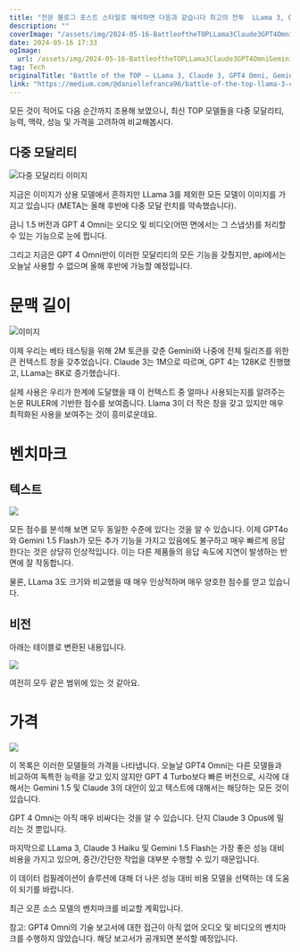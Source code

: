 ```yaml
---
title: "전문 블로그 포스트 스타일로 해석하면 다음과 같습니다 최고의 전투  LLama 3, Claude 3, GPT4 옴니, Gemini 15 Pro-Light 등"
description: ""
coverImage: "/assets/img/2024-05-16-BattleoftheTOPLLama3Claude3GPT4OmniGemini15Pro-Lightandmore_0.png"
date: 2024-05-16 17:33
ogImage: 
  url: /assets/img/2024-05-16-BattleoftheTOPLLama3Claude3GPT4OmniGemini15Pro-Lightandmore_0.png
tag: Tech
originalTitle: "Battle of the TOP — LLama 3, Claude 3, GPT4 Omni, Gemini 1.5 Pro-Light and more"
link: "https://medium.com/@daniellefranca96/battle-of-the-top-llama-3-claude-3-gpt4-omni-gemini-1-5-pro-light-and-more-3ff560cf6b58"
---
```



모든 것이 적어도 다음 순간까지 조용해 보였으니, 최신 TOP 모델들을 다중 모달리티, 능력, 맥락, 성능 및 가격을 고려하여 비교해봅시다.

## 다중 모달리티

![다중 모달리티 이미지](/assets/img/2024-05-16-BattleoftheTOPLLama3Claude3GPT4OmniGemini15Pro-Lightandmore_0.png)

지금은 이미지가 상용 모델에서 흔하지만 LLama 3를 제외한 모든 모델이 이미지를 가지고 있습니다 (META는 올해 후반에 다중 모달 런치를 약속했습니다).

<div class="content-ad"></div>

금니 1.5 버전과 GPT 4 Omni는 오디오 및 비디오(어떤 면에서는 그 스냅샷)를 처리할 수 있는 기능으로 눈에 띕니다.

그리고 지금은 GPT 4 Omni만이 이러한 모달리티의 모든 기능을 갖췄지만, api에서는 오늘날 사용할 수 없으며 올해 후반에 가능할 예정입니다.

# 문맥 길이

![이미지](/assets/img/2024-05-16-BattleoftheTOPLLama3Claude3GPT4OmniGemini15Pro-Lightandmore_1.png)

<div class="content-ad"></div>

이제 우리는 베타 테스팅을 위해 2M 토큰을 갖춘 Gemini와 나중에 전체 릴리즈를 위한 큰 컨텍스트 창을 갖추었습니다. Claude 3는 1M으로 따르며, GPT 4는 128K로 진행했고, LLama는 8K로 증가했습니다.

실제 사용은 우리가 한계에 도달했을 때 이 컨텍스트 중 얼마나 사용되는지를 알려주는 논문 RULER에 기반한 점수를 보여줍니다. Llama 3이 더 작은 창을 갖고 있지만 매우 최적화된 사용을 보여주는 것이 흥미로운데요.

# 벤치마크

## 텍스트

<div class="content-ad"></div>

<img src="/assets/img/2024-05-16-BattleoftheTOPLLama3Claude3GPT4OmniGemini15Pro-Lightandmore_2.png" />

모든 점수를 분석해 보면 모두 동일한 수준에 있다는 것을 알 수 있습니다. 이제 GPT4o와 Gemini 1.5 Flash가 모든 추가 기능을 가지고 있음에도 불구하고 매우 빠르게 응답한다는 것은 상당히 인상적입니다. 이는 다른 제품들의 응답 속도에 지연이 발생하는 반면에 잘 작동합니다.

물론, LLama 3도 크기와 비교했을 때 매우 인상적하며 매우 양호한 점수를 얻고 있습니다.

## 비전

<div class="content-ad"></div>

아래는 테이블로 변환된 내용입니다.


![](/assets/img/2024-05-16-BattleoftheTOPLLama3Claude3GPT4OmniGemini15Pro-Lightandmore_3.png)

여전히 모두 같은 범위에 있는 것 같아요.

# 가격

![](/assets/img/2024-05-16-BattleoftheTOPLLama3Claude3GPT4OmniGemini15Pro-Lightandmore_4.png)


<div class="content-ad"></div>

이 목록은 이러한 모델들의 가격을 나타냅니다. 오늘날 GPT4 Omni는 다른 모델들과 비교하여 독특한 능력을 갖고 있지 않지만 GPT 4 Turbo보다 빠른 버전으로, 시각에 대해서는 Gemini 1.5 및 Claude 3의 대안이 있고 텍스트에 대해서는 해당하는 모든 것이 있습니다.

GPT 4 Omni는 아직 매우 비싸다는 것을 알 수 있습니다. 단지 Claude 3 Opus에 밀리는 것 뿐입니다.

마지막으로 LLama 3, Claude 3 Haiku 및 Gemini 1.5 Flash는 가장 좋은 성능 대비 비용을 가지고 있으며, 중간/간단한 작업을 대부분 수행할 수 있기 때문입니다.

이 데이터 컴필레이션이 솔루션에 대해 더 나은 성능 대비 비용 모델을 선택하는 데 도움이 되기를 바랍니다.

<div class="content-ad"></div>

최근 오픈 소스 모델의 벤치마크를 비교할 계획입니다.

참고: GPT4 Omni의 기술 보고서에 대한 접근이 아직 없어 오디오 및 비디오의 벤치마크를 수행하지 않았습니다. 해당 보고서가 공개되면 분석할 예정입니다.